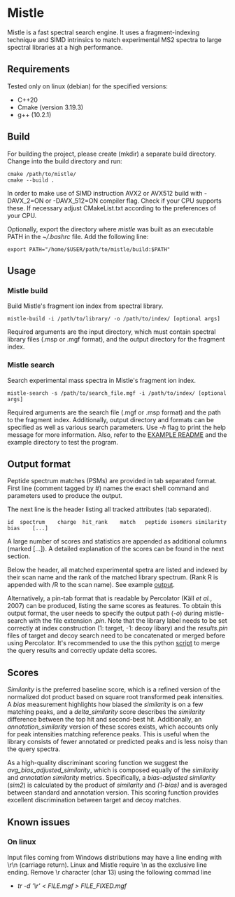 # Mistle

Mistle is a fast spectral search engine. It uses a fragment-indexing technique and SIMD intrinsics to match experimental MS2 spectra to large spectral libraries at a high performance.

## Requirements
Tested only on linux (debian) for the specified versions:

* C++20
* Cmake (version 3.19.3)
* g++ (10.2.1)

## Build

For building the project, please create (mkdir) a separate build directory. Change into the build directory and run:

    cmake /path/to/mistle/
    cmake --build .
    
In order to make use of SIMD instruction AVX2 or AVX512 build with -DAVX_2=ON or -DAVX_512=ON compiler flag. Check if your CPU supports these. If necessary adjust CMakeList.txt according to the preferences of your CPU.

Optionally, export the directory where *mistle* was built as an executable PATH in the *~/.bashrc* file. Add the following line:
    
    export PATH="/home/$USER/path/to/mistle/build:$PATH"


## Usage

### Mistle build

Build Mistle's fragment ion index from spectral library.

    mistle-build -i /path/to/library/ -o /path/to/index/ [optional args]

Required arguments are the input directory, which must contain spectral library files (.msp or .mgf format), and the output directory for the fragment index. 

### Mistle search

Search experimental mass spectra in Mistle's fragment ion index.


    mistle-search -s /path/to/search_file.mgf -i /path/to/index/ [optional args]

Required arguments are the search file (.mgf or .msp format) and the path to the fragment index. Additionally, output directory and formats can be specified as well as various search parameters. Use *-h* flag to print the help message for more information. Also, refer to the [EXAMPLE README](example/README.md) and the example directory to test the program.

## Output format

Peptide spectrum matches (PSMs) are provided in tab separated format. 
First line (comment tagged by #) names the exact shell command and parameters used to produce the output. 

The next line is the header listing all tracked attributes (tab separated).

    id	spectrum	charge	hit_rank	match	peptide	isomers	similarity	bias    [...]

A large number of scores and statistics are appended as additional columns (marked [...]). A detailed explanation of the scores can be found in the next section.

Below the header, all matched experimental spetra are listed and indexed by their scan name and the rank of the matched library spectrum. (Rank R is appended with /R to the scan name). See example [output](example/example_results_control.csv).

Alternatively, a pin-tab format that is readable by Percolator (Käll *et al.*, 2007) can be produced, listing the same scores as features. To obtain this output format, the user needs to specify the output path (*-o*) during mistle-search with the file extension *.pin*. Note that the library label needs to be set correctly at index construction (1: target, -1: decoy libary) and the *results.pin* files of target and decoy search need to be concatenated or merged before using Percolator. It's recommended to use the this python [script](scripts/merge_pin_output.py) to merge the query results and correctly update delta scores.

## Scores 

*Similarity* is the preferred baseline score, which is a refined version of the normalized dot product based on square root transformed peak intensities. A *bias* measurement highlights how biased the *similarity* is on a few matching peaks, and a *delta_similarity* score describes the *similarity* difference between the top hit and second-best hit. Additionally, an *annotation_similarity* version of these scores exists, which accounts only for peak intensities matching reference peaks. This is useful when the library consists of fewer annotated or predicted peaks and is less noisy than the query spectra. 

As a high-quality discriminant scoring function we suggest the *avg_bias_adjusted_similarity*, which is composed equally of the *similarity* and *annotation similarity* metrics. Specifically, a *bias-adjusted similarity* (*sim2*) is calculated by the product of *similarity* and *(1-bias)* and is averaged between standard and annotation version. This scoring function provides excellent discrimination between target and decoy matches.




## Known issues

### On linux

Input files coming from Windows distributions may have a line ending with \r\n (carriage return). Linux and Mistle require \n as the exclusive line ending.
Remove \r character (char 13) using the following commad line
* *tr -d '\r' < FILE.mgf > FILE_FIXED.mgf*

